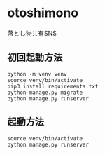 # otoshimono
落とし物共有SNS

## 初回起動方法

```
python -m venv venv
source venv/bin/activate
pip3 install requirements.txt
python manage.py migrate
python manage.py runserver
```

## 起動方法

```
source venv/bin/activate
python manage.py runserver
```
